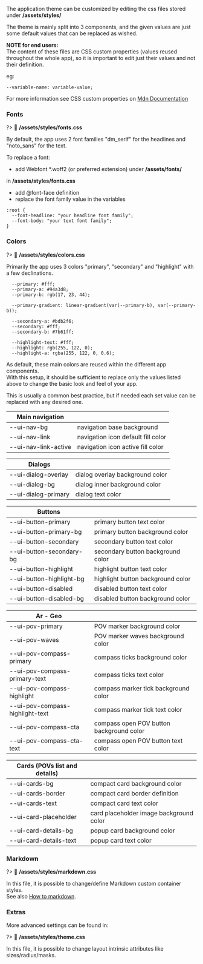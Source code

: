 The application theme can be customized by editing the css files stored under **/assets/styles/**

The theme is mainly split into 3 components, and the given values are just some default values that can be replaced as wished.

**NOTE for end users:** \
The content of these files are CSS custom properties (values reused throughout the whole app), so it is important to edit just their values and not their definition.

eg:

```
--variable-name: variable-value;
```

For more information see CSS custom properties on [Mdn Documentation](https://developer.mozilla.org/en-US/docs/Web/CSS/Using_CSS_custom_properties)

### Fonts

?> :page_facing_up: **/assets/styles/fonts.css**

By default, the app uses 2 font families "dm_serif" for the headlines and "noto_sans" for the text.

To replace a font:

- add Webfont \*.woff2 (or preferred extension) under **/assets/fonts/**

in **/assets/styles/fonts.css**

- add @font-face definition
- replace the font family value in the variables

```
:root {
  --font-headline: "your headline font family";
  --font-body: "your text font family";
}
```

### Colors

?> :page_facing_up: **/assets/styles/colors.css**

Primarily the app uses 3 colors "primary", "secondary" and "highlight" with a few declinations.

```
  --primary: #fff;
  --primary-a: #94a3d8;
  --primary-b: rgb(17, 23, 44);

  --primary-gradient: linear-gradient(var(--primary-b), var(--primary-b));

  --secondary-a: #bdb2f6;
  --secondary: #fff;
  --secondary-b: #7b61ff;

  --highlight-text: #fff;
  --highlight: rgb(255, 122, 0);
  --highlight-a: rgba(255, 122, 0, 0.6);

```

As default, these main colors are reused within the different app components.\
With this setup, it should be sufficient to replace only the values listed above to change the basic look and feel of your app.

This is usually a common best practice, but if needed each set value can be replaced with any desired one.

| Main navigation      |                                    |
| -------------------- | ---------------------------------- |
| --ui-nav-bg          | navigation base background         |
| --ui-nav-link        | navigation icon default fill color |
| --ui-nav-link-active | navigation icon active fill color  |

| Dialogs             |                                 |
| ------------------- | ------------------------------- |
| --ui-dialog-overlay | dialog overlay background color |
| --ui-dialog-bg      | dialog inner background color   |
| --ui-dialog-primary | dialog text color               |

| Buttons                  |                                   |
| ------------------------ | --------------------------------- |
| --ui-button-primary      | primary button text color         |
| --ui-button-primary-bg   | primary button background color   |
| --ui-button-secondary    | secondary button text color       |
| --ui-button-secondary-bg | secondary button background color |
| --ui-button-highlight    | highlight button text color       |
| --ui-button-highlight-bg | highlight button background color |
| --ui-button-disabled     | disabled button text color        |
| --ui-button-disabled-bg  | disabled button background color  |

| Ar - Geo                        |                                          |
| ------------------------------- | ---------------------------------------- |
| --ui-pov-primary                | POV marker background color              |
| --ui-pov-waves                  | POV marker waves background color        |
| --ui-pov-compass-primary        | compass ticks background color           |
| --ui-pov-compass-primary-text   | compass ticks text color                 |
| --ui-pov-compass-highlight      | compass marker tick background color     |
| --ui-pov-compass-highlight-text | compass marker tick text color           |
| --ui-pov-compass-cta            | compass open POV button background color |
| --ui-pov-compass-cta-text       | compass open POV button text color       |

| Cards (POVs list and details) |                                         |
| ----------------------------- | --------------------------------------- |
| --ui-cards-bg                 | compact card background color           |
| --ui-cards-border             | compact card border definition          |
| --ui-cards-text               | compact card text color                 |
| --ui-card-placeholder         | card placeholder image background color |
| --ui-card-details-bg          | popup card background color             |
| --ui-card-details-text        | popup card text color                   |

### Markdown

?> :page_facing_up: **/assets/styles/markdown.css**

In this file, it is possible to change/define Markdown custom container styles.\
See also [How to markdown](/reference/markdown/index.md).

### Extras

More advanced settings can be found in:

?> :page_facing_up: **/assets/styles/theme.css**

In this file, it is possible to change layout intrinsic attributes like sizes/radius/masks.
